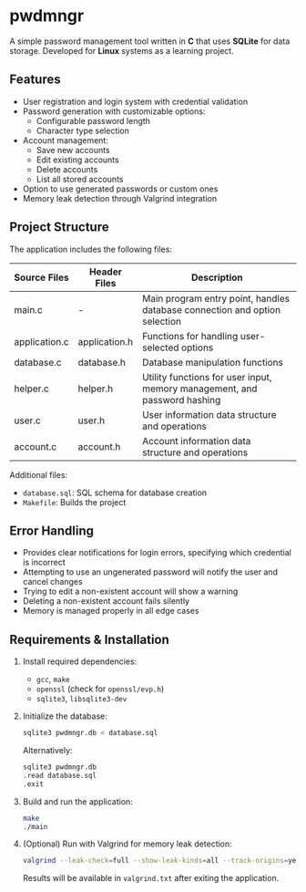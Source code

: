 # pwdmngr

A simple password management tool written in **C** that uses **SQLite** for data storage. Developed for **Linux** systems as a learning project.

## Features

- User registration and login system with credential validation
- Password generation with customizable options:
  - Configurable password length
  - Character type selection
- Account management:
  - Save new accounts
  - Edit existing accounts
  - Delete accounts
  - List all stored accounts
- Option to use generated passwords or custom ones
- Memory leak detection through Valgrind integration

## Project Structure

The application includes the following files:

| Source Files | Header Files | Description |
|--------------|--------------|-------------|
| main.c       | -            | Main program entry point, handles database connection and option selection |
| application.c | application.h | Functions for handling user-selected options |
| database.c   | database.h   | Database manipulation functions |
| helper.c     | helper.h     | Utility functions for user input, memory management, and password hashing |
| user.c       | user.h       | User information data structure and operations |
| account.c    | account.h    | Account information data structure and operations |

Additional files:
- `database.sql`: SQL schema for database creation
- `Makefile`: Builds the project

## Error Handling

- Provides clear notifications for login errors, specifying which credential is incorrect
- Attempting to use an ungenerated password will notify the user and cancel changes
- Trying to edit a non-existent account will show a warning
- Deleting a non-existent account fails silently
- Memory is managed properly in all edge cases

## Requirements & Installation

1. Install required dependencies:
   - `gcc`, `make`
   - `openssl` (check for `openssl/evp.h`)
   - `sqlite3`, `libsqlite3-dev`

2. Initialize the database:

   ```bash
   sqlite3 pwdmngr.db < database.sql
   ```
   
   Alternatively:
   ```bash
   sqlite3 pwdmngr.db
   .read database.sql
   .exit
   ```

3. Build and run the application:

   ```bash
   make
   ./main
   ```

4. (Optional) Run with Valgrind for memory leak detection:
   ```bash
   valgrind --leak-check=full --show-leak-kinds=all --track-origins=yes --verbose --log-file=valgrind.txt ./main -lsqlite3
   ```
   
   Results will be available in `valgrind.txt` after exiting the application.
